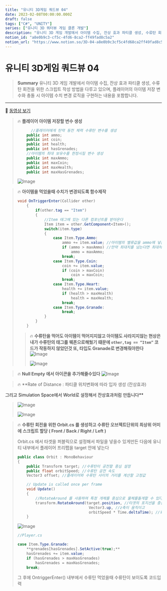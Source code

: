 ```yaml
---
title: "유니티 3D게임 쿼드뷰 04"
date: 2023-02-08T00:00:00.000Z
draft: false
tags: ["C#", "UNITY"]
series: ["유니티 3D 쿼터뷰 게임 클론 개발"]
description: "유니티 3D 게임 개발에서 아이템 수집, 잔상 효과 파티클 생성, 수류탄 회전을 위한 스크립트 작성 방법을 다루고 있으며, 플레이어의 아이템 저장 변수와 충돌 시 아이템 수치 변경 로직을 구현하는 내용을 포함합니다."
notion_id: "a8e0b9c3-cf5c-4fd6-8ca2-ff49fad8c5a2"
notion_url: "https://www.notion.so/3D-04-a8e0b9c3cf5c4fd68ca2ff49fad8c5a2"
---
```


# 유니티 3D게임 쿼드뷰 04

> **Summary**
> 유니티 3D 게임 개발에서 아이템 수집, 잔상 효과 파티클 생성, 수류탄 회전을 위한 스크립트 작성 방법을 다루고 있으며, 플레이어의 아이템 저장 변수와 충돌 시 아이템 수치 변경 로직을 구현하는 내용을 포함합니다.

---

🎥 [동영상 보기](https://www.youtube.com/watch?v=esGkgvm9eSg&list=PLO-mt5Iu5TeYkrBzWKuTCl6IUm_bA6BKy&index=5)

> 🔥 **플레이어 아이템 저장할 변수 생성**
> ```c#
> 		//플레이어에게 탄약 동전 체력 수류탄 변수를 생성
>     public int ammo;
>     public int coin;
>     public int health;
>     public int hasGrenades;
>     //아이템의 최대 보유수를 한정시킬 변수 생성
>     public int maxAmmo;
>     public int maxCoin;
>     public int maxHealth;
>     public int maxHasGrenades;
> ```
>
> ![Image](https://prod-files-secure.s3.us-west-2.amazonaws.com/09ccd4d5-876c-4bba-bbdf-cc77a0a11257/ee169da0-5a4f-47e7-8982-ce543b878cf5/Untitled.png?X-Amz-Algorithm=AWS4-HMAC-SHA256&X-Amz-Content-Sha256=UNSIGNED-PAYLOAD&X-Amz-Credential=ASIAZI2LB466XCCJXNMX%2F20250724%2Fus-west-2%2Fs3%2Faws4_request&X-Amz-Date=20250724T102344Z&X-Amz-Expires=3600&X-Amz-Security-Token=IQoJb3JpZ2luX2VjEAIaCXVzLXdlc3QtMiJIMEYCIQCsbexE%2FTzVczi1TgVdCCTN1NtdZAkzJaf3Ho0ZGiwAawIhALS43h4p%2BqQB7vNk5kJYBa63wML38pZI62e9NNjOPaIyKv8DCCoQABoMNjM3NDIzMTgzODA1IgwUSZp9GyTJs%2B%2FOSVcq3APFMgeOKfgjo3nDnsBRaJnMWNnUijRh3wisq8PsfP8rkSJj3FKkzSfdDzK5OnXXiH%2F0Ww5JAPf9a2MkT0mfNxaaLJi%2FNH1HmPRVq2ky%2B6OJEfbcZDpx1LIr%2BpGC4hehnwVqzM3pPvZMGM757oJGDZCx7CTWtFL8wWWzZNE3mgcFA443sK3gnMbJ6PCDaNth%2FabzJVv8%2BZJwYaUG4%2BwLrbaUSHpn1TpN%2FyC%2FYUtSsrugcZjjNWXc2bJzmccZLhj48OtUb5Uc1a6op%2FjPSxp1hLUGcG2g4OeTmIJnRi3HdegXItMCqMADia5gjnpfDXk8q8CR4XWnAhZHuKYspc4XkC4J9eREz2wmQ7v8D%2BZMTDHT2E8q21UKirovYYuW1s58lE6F5S%2BL79F6%2Bj81z4DSYrtpbxxAYP9Om4rOuzJpjNIryoAdn9NFWrYM4Q80SKaOxPC%2F91Q6rcocvmDYMQxS3xTu0cn%2FW8DkbvjaLGTELkdFWy6s%2BAeNtu67NYYsLitdwXQYEGx4NW0uPJSvNuGx7yLfW6MKWtICq6BpHDmrYobThDudmUt36NP9XgYafxMI0Q5d%2FMP4lH5QwCOhOnDOnecnik52baCgHKFJ5lq1EZGY9swCNdNhinBdftgPKTCS9YfEBjqkAfENO36BdXme2KqoX4ERs8UnVEAhnueXR5SpcxJk1U0NdL2gRIyDsgj5Douta1lw%2BRgBsWMpDgh4rU8ThZRfQL3adQwy5HMkxq2wd4vKKCaaNl3BB06t3UTdholzPPnRwZOW6O%2F9xrDsob8cvSnHdBTjZeGFHlLm0ju501Dzoly39A%2FqQ1Fc5tS57MUv0did7nzqQvnpea9ZMIcwxmvlSlszsGN8&X-Amz-Signature=4b11642255dc2098f7401df98bb59ca74ea9a692994179b3909a9c3b88987b14&X-Amz-SignedHeaders=host&x-amz-checksum-mode=ENABLED&x-id=GetObject)
>
>

> 🔥 **아이템을 먹었을때 수치가 변경되도록 함수제작**
> ```c#
> void OnTriggerEnter(Collider other)
>     {
>         if(other.tag == "Item")
>         {
>             //Item 태그에 있는 다른 컴포넌트를 받아온다
>             Item item = other.GetComponent<Item>();
>             switch(item.type)
>             {
>                 case Item.Type.Ammo:
>                     ammo += item.value; //아이템의 밸류값을 ammo에 넣는다
>                     if (ammo > maxAmmo) //만약 최대치를 넘는다면 최대치로 고정
>                         ammo = maxAmmo;
>                     break;
>                 case Item.Type.Coin:
>                     coin += item.value;
>                     if (coin > maxCoin)
>                         coin = maxCoin;
>                     break;
>                 case Item.Type.Heart:
>                     health += item.value;
>                     if (health > maxHealth)
>                         health = maxHealth;
>                     break;
>                 case Item.Type.Granade:
>                     break;
>             }
>         }
>     }
> ```
>
> > 🔥 **수류탄을 먹어도 아이템이 먹어지지않고 아이템도 사라지지않는 현상은 내가 수류탄의 태그를 웨폰으로해뒀기 떄문에 `other,tag == “Item”` 코드가 작동하지 않았던것 또, 타입도 Granade로 변경해줘야한다**
> > ![Image](https://prod-files-secure.s3.us-west-2.amazonaws.com/09ccd4d5-876c-4bba-bbdf-cc77a0a11257/ebbcd86f-5cdc-4ae8-9e42-35b7e268411a/Untitled.png?X-Amz-Algorithm=AWS4-HMAC-SHA256&X-Amz-Content-Sha256=UNSIGNED-PAYLOAD&X-Amz-Credential=ASIAZI2LB466WKVKPQSK%2F20250724%2Fus-west-2%2Fs3%2Faws4_request&X-Amz-Date=20250724T102346Z&X-Amz-Expires=3600&X-Amz-Security-Token=IQoJb3JpZ2luX2VjEAIaCXVzLXdlc3QtMiJIMEYCIQCm%2BDQth7VZV994h97svU1tGUi4VXFLhWam4DKOEvJ5SwIhAMUC%2FQx21gKBcNf68FxX5Cxt4v2o9h%2Byc%2BIZsJ5QQplgKv8DCCoQABoMNjM3NDIzMTgzODA1IgwHf%2BNiH2UwQ44wPPMq3AOs8sS2baP48xNEDmtVI0rNk%2B9GQ85X71HRu6KOTpq9nZ7ERTRFBn4kkJCqab9jkgbFqJtZAm3JI9tc%2FmbLpkYfOgTA9nMsme%2Bmi2ZN%2F0y%2B7IyAp6fkCa%2B9nofLd3dLeuhbW4fiBDIsymXN5vRFtn4QS06%2FFa%2BrqpvtuGEj7XRHWiKYugayHmaKPRKvL39pb7SNUacl7fIJrZsG8lhYU3%2Fv7bZ6uuLJe30RHxXGwm5kWCE3CQdJAgWCrxIDGTH2sQkuiRdoukKMz5DZ%2FvJPqjNTrWOLWLF6fdIAE3lSDJdYKp716nJZQg5%2B%2BRd1CfSpI9d%2B4EzNBx7dnTyQ6C%2B3oria9MT83SJDy3WaPBMoxJF8XrlfoNur0n8C8UJjtMrYk7eRyEKozcObPCJDLjCl%2Fx3gOKdmSFmZuC%2Bv1mrzGU2iDraXl1lougMM5SdjvaAP5n1b0dcSSSBxuYlC2gt2Ftp8Iom5KAWwBZjImSTLEMgs4D%2BCIA0b24c2uWiJInL8oxLOCOd7wyXWkDyvZ1O%2BM8Wlp%2FOb8E%2BuDpL9KGJpIO1cecRbduFMmqlzRiBN2o7qggu%2FfGaN6fvHh3X434Hmd0FCzpds1qfQEUHjS26SYtM%2BexIORC2wFAgSKMTTuzDk9ofEBjqkATCEGH31fgNXeu2pVdv5UliO1lYZTx09MFXewoWQH2fdpGQW5%2BUM%2FSPDFSy3S7RV32bBuwLyjoWvVqefnPgm89QE8nHhEWQnFAEY4W4IE14mxRZ5oMG8RfDEqdp1NfiNCffNF%2B0K694PIS84CoKhrnpA6tsu7bUbeB%2FI%2FiLyl%2BRbBIpsq5kT%2B3IqlcKRutvsYl0QlrCAa80T%2Bs35ojHhvziRrNZr&X-Amz-Signature=abb808c90317f4d944615c004035b185ab5d25594abcdc1ddd49e5e4da3b7903&X-Amz-SignedHeaders=host&x-amz-checksum-mode=ENABLED&x-id=GetObject)
> >
> > ![Image](https://prod-files-secure.s3.us-west-2.amazonaws.com/09ccd4d5-876c-4bba-bbdf-cc77a0a11257/4a70c41b-d447-4075-8d84-568da9c18746/Untitled.png?X-Amz-Algorithm=AWS4-HMAC-SHA256&X-Amz-Content-Sha256=UNSIGNED-PAYLOAD&X-Amz-Credential=ASIAZI2LB466WKVKPQSK%2F20250724%2Fus-west-2%2Fs3%2Faws4_request&X-Amz-Date=20250724T102346Z&X-Amz-Expires=3600&X-Amz-Security-Token=IQoJb3JpZ2luX2VjEAIaCXVzLXdlc3QtMiJIMEYCIQCm%2BDQth7VZV994h97svU1tGUi4VXFLhWam4DKOEvJ5SwIhAMUC%2FQx21gKBcNf68FxX5Cxt4v2o9h%2Byc%2BIZsJ5QQplgKv8DCCoQABoMNjM3NDIzMTgzODA1IgwHf%2BNiH2UwQ44wPPMq3AOs8sS2baP48xNEDmtVI0rNk%2B9GQ85X71HRu6KOTpq9nZ7ERTRFBn4kkJCqab9jkgbFqJtZAm3JI9tc%2FmbLpkYfOgTA9nMsme%2Bmi2ZN%2F0y%2B7IyAp6fkCa%2B9nofLd3dLeuhbW4fiBDIsymXN5vRFtn4QS06%2FFa%2BrqpvtuGEj7XRHWiKYugayHmaKPRKvL39pb7SNUacl7fIJrZsG8lhYU3%2Fv7bZ6uuLJe30RHxXGwm5kWCE3CQdJAgWCrxIDGTH2sQkuiRdoukKMz5DZ%2FvJPqjNTrWOLWLF6fdIAE3lSDJdYKp716nJZQg5%2B%2BRd1CfSpI9d%2B4EzNBx7dnTyQ6C%2B3oria9MT83SJDy3WaPBMoxJF8XrlfoNur0n8C8UJjtMrYk7eRyEKozcObPCJDLjCl%2Fx3gOKdmSFmZuC%2Bv1mrzGU2iDraXl1lougMM5SdjvaAP5n1b0dcSSSBxuYlC2gt2Ftp8Iom5KAWwBZjImSTLEMgs4D%2BCIA0b24c2uWiJInL8oxLOCOd7wyXWkDyvZ1O%2BM8Wlp%2FOb8E%2BuDpL9KGJpIO1cecRbduFMmqlzRiBN2o7qggu%2FfGaN6fvHh3X434Hmd0FCzpds1qfQEUHjS26SYtM%2BexIORC2wFAgSKMTTuzDk9ofEBjqkATCEGH31fgNXeu2pVdv5UliO1lYZTx09MFXewoWQH2fdpGQW5%2BUM%2FSPDFSy3S7RV32bBuwLyjoWvVqefnPgm89QE8nHhEWQnFAEY4W4IE14mxRZ5oMG8RfDEqdp1NfiNCffNF%2B0K694PIS84CoKhrnpA6tsu7bUbeB%2FI%2FiLyl%2BRbBIpsq5kT%2B3IqlcKRutvsYl0QlrCAa80T%2Bs35ojHhvziRrNZr&X-Amz-Signature=d1b06198be20c05cb86b7255a1c57deccfc28c85f33c2f6491762c74f45c86c5&X-Amz-SignedHeaders=host&x-amz-checksum-mode=ENABLED&x-id=GetObject)
> >
> >
>
>

> 🔥 **Null Empty 에서 아이콘을 추가해줄수있다**
> ![Image](https://prod-files-secure.s3.us-west-2.amazonaws.com/09ccd4d5-876c-4bba-bbdf-cc77a0a11257/69280c49-2201-430d-9ee5-ea53211c427d/Untitled.png?X-Amz-Algorithm=AWS4-HMAC-SHA256&X-Amz-Content-Sha256=UNSIGNED-PAYLOAD&X-Amz-Credential=ASIAZI2LB4666Z5Q4SRZ%2F20250724%2Fus-west-2%2Fs3%2Faws4_request&X-Amz-Date=20250724T102346Z&X-Amz-Expires=3600&X-Amz-Security-Token=IQoJb3JpZ2luX2VjEAIaCXVzLXdlc3QtMiJHMEUCIQDQq9EwEDYCMLVPa6G3a077ALORN7j8jlTHGoDYw7N4PwIge0J0UJWS1KJsjUjp8uYqG4K4zjVotRSx4WgOvmw9KAUq%2FwMIKhAAGgw2Mzc0MjMxODM4MDUiDAL0v8bJWTDpNlc%2BeCrcA65N1I8K13lMV22Xx8dPsq6cOt3tab69%2Fr8AzySB4AN0kOHwA4qE5Gm1Na6tvtnjBzxOCu%2FeM5EYViU%2FFDuJDze9kaVhvN%2F1yMNHxO%2FgpaUTIUVH2pHh0AJnUrTXNN2su8NGaHGfk0%2FUU1A6QFoMh1tdkugEUwfolZjHbqcdKbuhcLHZ%2FGM8NHjjlDs9r8WSj4bBKwzh4IyW5Au1lgWBwmHEDD8qKjJIRkgKpP%2FwoDDdDtKa2qKYJCu5M2WPDeYEnZapy2ood%2F9c4vmWm5kwB999q9RmDloDG1%2BsleRpqjCvVfHm2IhDj1RpCxLjHcoj35kSkoxX%2BrYF14Eg%2BrbgSZfTOHg32ebXKH7tdraT9uKqvcHHZKfkCwbgGKHOjhFYHUDeUdDZWWDudgUoRp8NxJ88Syf6lDH%2BqYPmyBu78aUK%2B7WbAWA6RMnOGtELM2y1O9uDmPpkVDFtKyD9a4PhOYeNFJjAHj42iSycnKEsTzWiBgpqorhPVofo9yLyFcr19fftaHu7J7ujCOm3DexpxRz14wYecYtav1f5h7Vc%2FFWjMpYArwrQ3Lgl2sGLa1Slx83PgN5z5GIqC%2FvaP1DMcoGpxGYcnRTMwUM%2Ba6%2FyO%2BdM10xepZ7nXy%2Bcr1Q3MJb2h8QGOqUBKP8DxJbti6ozam4Fz0FIMD0uMCrySVw4r4FAUn0hFoyn9J0DPHm28yUtZrfVfNOBpvWf3Fy0VqNZ10A66O8SIVW0bZjwRyIVem9uFUvZBBkrytpK7D17UhVbJKEz5Pk9R5%2FUR2VS6ep%2Bh4w41SF%2BV9OxMOHRs0u6YMNldUZiqLiSBkV%2F%2FSj3QrlTCcAuYSD%2BVAh%2BbTWLYJhoZ6UpodrkmDNukm%2BJ&X-Amz-Signature=137c6d9774662ae7c1fa901745d54e1648963db7456cd7fe757f382b9f51a2b9&X-Amz-SignedHeaders=host&x-amz-checksum-mode=ENABLED&x-id=GetObject)
>
>
>

> 🔥 **Rate of Distance : 파티클 위치변화에 따라 입자 생성 (잔상효과)

그리고 Simulation Space에서 World로 설정해서 잔상효과처럼 만듭니다**
> ![Image](https://prod-files-secure.s3.us-west-2.amazonaws.com/09ccd4d5-876c-4bba-bbdf-cc77a0a11257/55995daf-7c3d-42a3-a6e7-e4db3c749eae/Untitled.png?X-Amz-Algorithm=AWS4-HMAC-SHA256&X-Amz-Content-Sha256=UNSIGNED-PAYLOAD&X-Amz-Credential=ASIAZI2LB4667UUSEAEE%2F20250724%2Fus-west-2%2Fs3%2Faws4_request&X-Amz-Date=20250724T102346Z&X-Amz-Expires=3600&X-Amz-Security-Token=IQoJb3JpZ2luX2VjEAIaCXVzLXdlc3QtMiJGMEQCIDeIOZeYWwF%2BRBPCJ8JHhXYBVgenF2wEEbLX5MXqiU0yAiAOFtpKnz5ue5%2FglQeetrKuccdvku9PVjuR%2FRGMynoRmSr%2FAwgqEAAaDDYzNzQyMzE4MzgwNSIMPN8XrTd3C%2BCey2ggKtwDK8D4tMmjHH3tzSRa1%2BztmPwRg1aZ0m90pHXS7avUV9GgLx5bmJP%2B6mCLoWPP3tKHzen%2FD10xIvyVzRwpEWBQt4%2BR57Ykkjt%2B%2FzC50obbiynfyzlq49%2FznXc%2FNadpR6CMtFZZ96veT0yMawaoD4pjFnMJ%2BBxQZ7Pj3SDCLl4zhhZhFsjPjO52zrNTixom9Vs3lUP8Sm6xoP0zflyXUaHqE9Aekn7CA%2BYM33eEkhNNYWkC8aqZTIXpILOnbgpT03ugO1Ev%2BKP%2B5xcqvq4fPBUx9Vc8VL28KG7lpYM2aG%2Bv7m3t%2B%2BYV7P5kumXqjQvEhA3aeyh8jjNVW2YUVU%2Bf3cDYzZ7iyrYc1G%2FfcnJ3Cli7oOJYIkpb4rsW3EYaEmVcHJDIs4GHifAHzRnNKEMCoXkNQK35xzPiXSwbedIIESLDvMdk7TPNiCI%2BiQNBNAFi6jOy9WKlkzaypllNIOHxqgqS8H4a0gUpLBMNtBJ7BFZe1X5eJGkaXznwbVIZqpcSUiUpdpznt1NK7VCzcvIwoxsoO6LkYtYU3%2Bs6LLlNm6HuUf67vgMMlMvFtfHp%2BwU0c1o5X%2FCu0fgepvxwphmHC7hfufwoGtE%2BFb1aQ8jK1d3vasNnaqkynj8xD5eQULAwh%2FWHxAY6pgHCPTH2YCPxadhoSIUVqkNz3ARgXn9bVlHcM1jte%2FGyjUJ1Mke2nkMSw%2BSniOdtXE331oHsO1CP%2FL5fi80tCfonbe6dH35JYft8%2FndMtMWXXrH2DVDCU31fy41jEVrVoi7yhR3d%2BmH1LJpDe3CaaygIOsexCCLAXV0h1gMHI0pBgpnpG89ipeTKwDrmAk3%2F3U0UOjFDuKBM9MdMuxw9OObriAIOv7Mn&X-Amz-Signature=14a86c8b0d9d917ecfe6bb469bca4d835734465dba93b543ab50fd978bf61aa1&X-Amz-SignedHeaders=host&x-amz-checksum-mode=ENABLED&x-id=GetObject)
>
> ![Image](https://prod-files-secure.s3.us-west-2.amazonaws.com/09ccd4d5-876c-4bba-bbdf-cc77a0a11257/ab028f20-1df7-48c6-89ff-5e6b583a83d0/Untitled.png?X-Amz-Algorithm=AWS4-HMAC-SHA256&X-Amz-Content-Sha256=UNSIGNED-PAYLOAD&X-Amz-Credential=ASIAZI2LB4667UUSEAEE%2F20250724%2Fus-west-2%2Fs3%2Faws4_request&X-Amz-Date=20250724T102346Z&X-Amz-Expires=3600&X-Amz-Security-Token=IQoJb3JpZ2luX2VjEAIaCXVzLXdlc3QtMiJGMEQCIDeIOZeYWwF%2BRBPCJ8JHhXYBVgenF2wEEbLX5MXqiU0yAiAOFtpKnz5ue5%2FglQeetrKuccdvku9PVjuR%2FRGMynoRmSr%2FAwgqEAAaDDYzNzQyMzE4MzgwNSIMPN8XrTd3C%2BCey2ggKtwDK8D4tMmjHH3tzSRa1%2BztmPwRg1aZ0m90pHXS7avUV9GgLx5bmJP%2B6mCLoWPP3tKHzen%2FD10xIvyVzRwpEWBQt4%2BR57Ykkjt%2B%2FzC50obbiynfyzlq49%2FznXc%2FNadpR6CMtFZZ96veT0yMawaoD4pjFnMJ%2BBxQZ7Pj3SDCLl4zhhZhFsjPjO52zrNTixom9Vs3lUP8Sm6xoP0zflyXUaHqE9Aekn7CA%2BYM33eEkhNNYWkC8aqZTIXpILOnbgpT03ugO1Ev%2BKP%2B5xcqvq4fPBUx9Vc8VL28KG7lpYM2aG%2Bv7m3t%2B%2BYV7P5kumXqjQvEhA3aeyh8jjNVW2YUVU%2Bf3cDYzZ7iyrYc1G%2FfcnJ3Cli7oOJYIkpb4rsW3EYaEmVcHJDIs4GHifAHzRnNKEMCoXkNQK35xzPiXSwbedIIESLDvMdk7TPNiCI%2BiQNBNAFi6jOy9WKlkzaypllNIOHxqgqS8H4a0gUpLBMNtBJ7BFZe1X5eJGkaXznwbVIZqpcSUiUpdpznt1NK7VCzcvIwoxsoO6LkYtYU3%2Bs6LLlNm6HuUf67vgMMlMvFtfHp%2BwU0c1o5X%2FCu0fgepvxwphmHC7hfufwoGtE%2BFb1aQ8jK1d3vasNnaqkynj8xD5eQULAwh%2FWHxAY6pgHCPTH2YCPxadhoSIUVqkNz3ARgXn9bVlHcM1jte%2FGyjUJ1Mke2nkMSw%2BSniOdtXE331oHsO1CP%2FL5fi80tCfonbe6dH35JYft8%2FndMtMWXXrH2DVDCU31fy41jEVrVoi7yhR3d%2BmH1LJpDe3CaaygIOsexCCLAXV0h1gMHI0pBgpnpG89ipeTKwDrmAk3%2F3U0UOjFDuKBM9MdMuxw9OObriAIOv7Mn&X-Amz-Signature=ded65229e0477b470cfdde5fdb90e54b9fd19898c31226083e417fcfad2a1441&X-Amz-SignedHeaders=host&x-amz-checksum-mode=ENABLED&x-id=GetObject)
>
>

> 🔥 **수류탄 회전을 위한 Orbit.cs 를 생성하고 수류탄 오브젝트단위의 최상위 어미에 스크립트 할당 ( Front / Back / Right / Left )**
>
> Orbit.cs 에서 타겟을 퍼블릭으로 설정해서 파일을 넣을수 있게만든 다음에 유니티 내부에서 플레이어 프리팹을 target 안에 넣는다 
>
> ```c#
> public class Orbit : MonoBehaviour
> {
>     public Transform target; //수류탄이 공전할 중심 설정
>     public float orbitSpeed; //수류탄 공전 속도
>     Vector3 offset; //플레이어와 수류탄 사이의 거리를 계산할 고정값
>
>     // Update is called once per frame
>     void Update()
>     {
>         //RotateAround 를 사용하여 특정 개체를 중심으로 물체를돌게할 수 있다
>         transform.RotateAround(target.position, //타겟의 포지션을 중심으로 
>                                 Vector3.up, //z축이 움직이고
>                                 orbitSpeed * Time.deltaTime); //회전하는 수치는 델타타임 적용
>     }
> ```
>
> ![Image](https://prod-files-secure.s3.us-west-2.amazonaws.com/09ccd4d5-876c-4bba-bbdf-cc77a0a11257/cb0ab664-ad2b-41e6-865d-437b4fe5f541/Untitled.png?X-Amz-Algorithm=AWS4-HMAC-SHA256&X-Amz-Content-Sha256=UNSIGNED-PAYLOAD&X-Amz-Credential=ASIAZI2LB466T7XVSGUX%2F20250724%2Fus-west-2%2Fs3%2Faws4_request&X-Amz-Date=20250724T102347Z&X-Amz-Expires=3600&X-Amz-Security-Token=IQoJb3JpZ2luX2VjEAIaCXVzLXdlc3QtMiJGMEQCICaZA5jQYaZzg4eAYkman2c8L8MzXrfNIlAdX9lBbg3AAiB9bLHjgHoBhD3nMBwlU9%2FcugTypFnV4xqJ%2FIdDc5uMSCr%2FAwgqEAAaDDYzNzQyMzE4MzgwNSIM6tjxgFZREUkSqgCXKtwDfAjRQYf41N0aT6QPw07ecLJO2YNehuFYcoEBNMLSRSr4pOAIrG50fMsy%2FPpqyB840RK60cgyNcpW6j2PG6noakcRNWIOE1oIvB5OluA7T7Tc3s0CQJcVe7MvRdZQ%2F7UBgO2pCAHZs3h4oPxSWodZC9Lgoe8Unv1Hkfw5pBib8vOPl2dKBR%2B9Su3A0Hun69aJm5MM8wD3cHL28NAf%2Bp6D1JsUF21MMtQFTC7k%2Fyc3xHG8gusPUC0Tqf2oEfJ4oUUNajpo%2FmFO2vUmIj9KrcYkqFVCV2S6P5SydPohV0hYM0n0%2BgzewxNsqSHwrco%2BsuZQiIvMxJsmr8fosG%2F8lSSOqGId%2BfFnxaixk3MXaQnUooB1BU%2FLBFL%2FC76D6rBveKgciLtBRi4i4zizlRTGPVMF1pwXg%2FI5gvHXn89R%2F0JQ16h237L1Fehinf3TEc2o24OHTWd1inuU48D6r2bcy0gtFUc8THgHpT%2B5sk8r2uo6v22zoTabEKMerT7d0BlgT1UKSveu%2FHHgnLBZ6w98%2F5KTABLs3Qek3OAaeNXuo6CXFynkulWTbhzlZn0fZJOkVYAtwFg%2F9cmgyA1Px%2F52z8N7ufOgrTFhL4JRPXQfzQavBBu3FpNPBaCvHGe35zAw3%2FWHxAY6pgGGKex7s0%2FB1g%2FlCKzykhLvC9b8TPU%2F%2FOk6GSzVdiEIKj8M1pJROcipU9FL80SfJBpVkf8dxw4Yty9PZ9RLeq3bC6CmkfVCLBiMJesntxk%2FdqCsharPt4bNxW%2Bm21Q7a8tj7fA64OlgzW1lo%2Fa62KVyOM9GPqhVgNrcTS1ugdJvllaJXGLyo0j2uF6yGFM8m699L1g8HSzhQpCorM13LYhml0HhM7ld&X-Amz-Signature=16a4a389078317501121df78245a454c6c8c1a5218a7f8f9c00ab585bb6072c5&X-Amz-SignedHeaders=host&x-amz-checksum-mode=ENABLED&x-id=GetObject)
>
> ```c#
> //Player.cs
>
> case Item.Type.Granade:
> 	  **grenades[hasGrenades].SetActive(true);**
> 	  hasGrenades += item.value;
> 	  if (hasGrenades > maxHasGrenades)
> 	      hasGrenades = maxHasGrenades;
> 	  break;
> ```
>
> 그 후에 OntriggerEnter() 내부에서 수류탄 먹었을때 수류탄이 보이도록 코드입력
>
>

